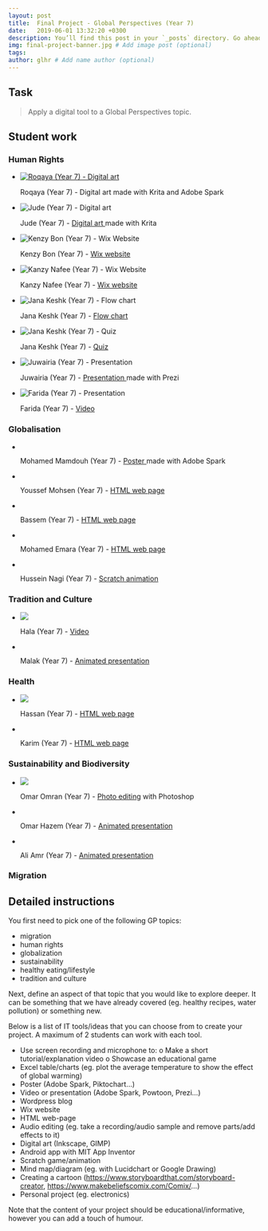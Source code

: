```yaml
---
layout: post
title:  Final Project - Global Perspectives (Year 7)
date:   2019-06-01 13:32:20 +0300
description: You’ll find this post in your `_posts` directory. Go ahead and edit it and re-build the site to see your changes. # Add post description (optional)
img: final-project-banner.jpg # Add image post (optional)
tags:
author: glhr # Add name author (optional)
---
```

## Task

> Apply a digital tool to a Global Perspectives topic.

## Student work

### Human Rights

<section class="slider">
<div class="flexslider">
  <ul class="slides">
    <li>
      <a href="{{site.baseurl}}/assets/img/final-project/roqaya.png"><img src="{{site.baseurl}}/assets/img/final-project/roqaya-thumb.jpg" alt="Roqaya (Year 7) - Digital art"/></a>
      <p class="flex-caption">Roqaya (Year 7) -
      Digital art
       made with Krita and Adobe Spark
      </p>
    </li>
    <li>
      <img class="lazy" data-src="{{site.baseurl}}/assets/img/final-project/jude-thumb.jpg" alt="Jude (Year 7) - Digital art"/>
      <p class="flex-caption">Jude (Year 7) -
      <a href="{{site.baseurl}}/assets/img/final-project/jude.png">
      Digital art
      </a> made with Krita
      </p>
    </li>
    <li>
      <img class="lazy" data-src="{{site.baseurl}}/assets/img/final-project/kenzy-bon.png" alt="Kenzy Bon (Year 7) - Wix Website"/>
      <p class="flex-caption">Kenzy Bon (Year 7) -
      <a href="https://kemzybon.wixsite.com/mysite">
      Wix website
      </a>
      </p>
    </li>
    <li>
      <img class="lazy" data-src="{{site.baseurl}}/assets/img/final-project/kanzy-nafee.png" alt="Kanzy Nafee (Year 7) - Wix Website"/>
      <p class="flex-caption">Kanzy Nafee (Year 7) -
      <a href="https://kanzyalaanafee.wixsite.com/website">
      Wix website
      </a>
      </p>
    </li>
    <li>
      <img class="lazy" data-src="{{site.baseurl}}/assets/img/final-project/jana.png" alt="Jana Keshk (Year 7) - Flow chart"/>
      <p class="flex-caption">Jana Keshk (Year 7) - 
      <a href='https://drive.google.com/file/d/1G2cat4ALq6Bma_nhWrgTKP2YouCJjP4z/view?usp=sharing'>
      Flow chart
      </a>
      </p>
    </li>
    <li>
      <img class="lazy" data-src="{{site.baseurl}}/assets/img/final-project/jana-quiz.png" alt="Jana Keshk (Year 7) - Quiz"/>
      <p class="flex-caption">Jana Keshk (Year 7) - 
      <a href='https://quizizz.com/admin/quiz/5ced0ac7961f63001adde717/human-rights-by-jana-keshk?studentShare=true'>
      Quiz
      </a>
      </p>
    </li>
    <li>
      <img class="lazy" data-src="{{site.baseurl}}/assets/img/final-project/juwairia.png" alt="Juwairia (Year 7) - Presentation"/>
      <p class="flex-caption">Juwairia (Year 7) - 
      <a href='https://prezi.com/p/hwhg7qeisiok/humans-rights/'>
      Presentation 
      </a>
      made with Prezi
      </p>
    </li>
    <li>
      <img class="lazy" data-src="{{site.baseurl}}/assets/img/final-project/farida.png" alt="Farida (Year 7) - Presentation"/>
      <p class="flex-caption">Farida (Year 7) - 
      <a href='https://drive.google.com/file/d/0ByidwRqpkmq5cEhpdERVaUVZTVl2MWZfQjdTbkFxYjNsRGhz/view?usp=sharing'>
      Video 
      </a>
      </p>
    </li>
  </ul>
</div>
</section>

### Globalisation

<div class="flexslider">
  <ul class="slides">
    <li>
      <img class="lazy" data-src="{{site.baseurl}}/assets/img/final-project/mohamed-mamdouh-thumb.jpg" />
      <p class="flex-caption">
      Mohamed Mamdouh (Year 7) - <a href="{{site.baseurl}}/assets/img/final-project/mohamed-mamdouh.png">
      Poster 
      </a>made with Adobe Spark
      </p>
    </li>
    <li>
      <img class="lazy" data-src="{{site.baseurl}}/assets/img/final-project/youssef-mohsen.png" />
      <p class="flex-caption">Youssef Mohsen (Year 7) - 
      <a href='https://thimbleprojects.org/roboticsintheworld/688710/'>HTML web page</a>
      </p>
    </li>
    <li>
      <img class="lazy" data-src="{{site.baseurl}}/assets/img/final-project/bassem.png" />
      <p class="flex-caption">Bassem (Year 7) - 
      <a href='https://thimbleprojects.org/bassem10/690464'>HTML web page</a>
      </p>
    </li>
    <li>
      <img class="lazy" data-src="{{site.baseurl}}/assets/img/final-project/emara.png" />
      <p class="flex-caption">Mohamed Emara (Year 7) - 
      <a href='https://thimbleprojects.org/mohamedemara123456/690700/'>HTML web page</a>
      </p>
    </li>
    <li>
      <img class="lazy" data-src="{{site.baseurl}}/assets/img/final-project/hussein-nagi.png" />
      <p class="flex-caption">Hussein Nagi (Year 7) - 
      <a href='https://scratch.mit.edu/projects/259720082'>Scratch animation</a>
      </p>
    </li>
  </ul>
</div>

### Tradition and Culture

<div class="flexslider">
  <ul class="slides">
    <li>
      <img src="{{site.baseurl}}/assets/img/final-project/hala.png" />
      <p class="flex-caption">Hala (Year 7) - 
      <a href='https://drive.google.com/file/d/1CGD9rsGpT5qc5bSCQQ70JA8AFXwD7nU-/view?usp=sharing'>Video</a>
      </p>
    </li>
    <li>
      <img class="lazy" data-src="{{site.baseurl}}/assets/img/final-project/malak.png" />
      <p class="flex-caption">Malak (Year 7) - 
      <a href='https://www.powtoon.com/online-presentation/fTBh6t0bbZG/?mode=movie'>Animated presentation</a>
      </p>
    </li>
  </ul>
</div>

### Health

<div class="flexslider">
  <ul class="slides">
    <li>
      <img src="{{site.baseurl}}/assets/img/final-project/hassan.png" />
      <p class="flex-caption">Hassan (Year 7) - 
      <a href='https://thimbleprojects.org/hassankandil/689467'>HTML web page</a>
      </p>
    </li>
    <li>
      <img class="lazy" data-src="{{site.baseurl}}/assets/img/final-project/karim.png" />
      <p class="flex-caption">Karim (Year 7) - 
      <a href='https://thimbleprojects.org/karimkayar/689465'>HTML web page</a>
      </p>
    </li>
  </ul>
</div>

### Sustainability and Biodiversity

<div class="flexslider">
  <ul class="slides">
    <li>
      <img src="{{site.baseurl}}/assets/img/final-project/omar-omran-thumb.jpg" />
      <p class="flex-caption">Omar Omran (Year 7) - 
      <a href='{{site.baseurl}}/assets/img/final-project/omar-omran.png'>Photo editing</a> with Photoshop
      </p>
    </li>
    <li>
      <img class="lazy" data-src="{{site.baseurl}}/assets/img/final-project/omar-hazem.png" />
      <p class="flex-caption">Omar Hazem (Year 7) - 
      <a href='https://biteable.com/watch/fish-migration-2283263'>Animated presentation</a>
      </p>
    </li>
    <li>
      <img class="lazy" data-src="{{site.baseurl}}/assets/img/final-project/ali-amr.png" />
      <p class="flex-caption">Ali Amr (Year 7) - 
      <a href='https://biteable.com/watch/bird-migration-copy-2283261'>Animated presentation</a>
      </p>
    </li>
  </ul>
</div>

### Migration

## Detailed instructions

You first need to pick one of the following GP topics:
-	migration
-	human rights
-	globalization
-	sustainability
-	healthy eating/lifestyle
-	tradition and culture

Next, define an aspect of that topic that you would like to explore deeper. It can be something that we have already covered (eg. healthy recipes, water pollution) or something new.

Below is a list of IT tools/ideas that you can choose from to create your project. A maximum of 2 students can work with each tool.
-	Use screen recording and microphone to:
o	Make a short tutorial/explanation video
o	Showcase an educational game
-	Excel table/charts (eg. plot the average temperature to show the effect of global warming)
-	Poster (Adobe Spark, Piktochart…) 
-	Video or presentation (Adobe Spark, Powtoon, Prezi…) 
-	Wordpress blog
-	Wix website
-	HTML web-page
-	Audio editing (eg. take a recording/audio sample and remove parts/add effects to it)
-	Digital art (Inkscape, GIMP)
-	Android app with MIT App Inventor
-	Scratch game/animation
-	Mind map/diagram (eg. with Lucidchart or Google Drawing)
-	Creating a cartoon (https://www.storyboardthat.com/storyboard-creator, https://www.makebeliefscomix.com/Comix/...)
-	Personal project (eg. electronics)

Note that the content of your project should be educational/informative, however you can add a touch of humour. 


